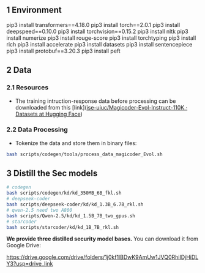 ## 1 Environment
pip3 install transformers\==4.18.0
pip3 install torch\==2.0.1
pip3 install deepspeed\==0.10.0
pip3 install torchvision\==0.15.2
pip3 install nltk
pip3 install numerize
pip3 install rouge-score
pip3 install torchtyping
pip3 install rich
pip3 install accelerate
pip3 install datasets
pip3 install sentencepiece
pip3 install protobuf\==3.20.3
pip3 install peft

## 2 Data
### 2.1 Resources
- The training intruction-response data before processing can be downloaded from this [link]([ise-uiuc/Magicoder-Evol-Instruct-110K · Datasets at Hugging Face](https://huggingface.co/datasets/ise-uiuc/Magicoder-Evol-Instruct-110K))
### 2.2 Data Processing
- Tokenize the data and store them in binary files:
```bash
bash scripts/codegen/tools/process_data_magicoder_Evol.sh
```

## 3 Distill the Sec models
```bash
# codegen
bash scripts/codegen/kd/kd_350MB_6B_fkl.sh
# deepseek-coder
bash scripts/deepseek-coder/kd/kd_1.3B_6.7B_rkl.sh
# qwen-2.5 need two A800
bash scripts/Qwen-2.5/kd/kd_1.5B_7B_two_gpus.sh
# starcoder
bash scripts/starcoder/kd/kd_1B_7B_rkl.sh
```

**We provide three distilled security model bases.** You can download it from Google Drive: 

https://drive.google.com/drive/folders/1j0kf1lBDwK9AmUw1JVQ0RhiIDjHiDLY3?usp=drive_link
